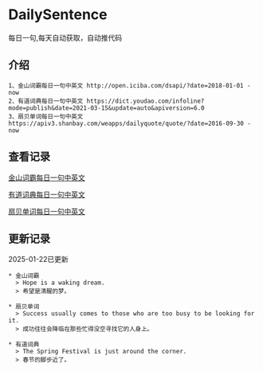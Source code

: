 # DailySentence

每日一句,每天自动获取，自动推代码

## 介绍

```
1、金山词霸每日一句中英文 http://open.iciba.com/dsapi/?date=2018-01-01 - now
2、有道词典每日一句中英文 https://dict.youdao.com/infoline?mode=publish&date=2021-03-15&update=auto&apiversion=6.0
3、扇贝单词每日一句中英文 https://apiv3.shanbay.com/weapps/dailyquote/quote/?date=2016-09-30 - now
```

## 查看记录

[金山词霸每日一句中英文](./data/iciba/)

[有道词典每日一句中英文](./data/youdao/)

[扇贝单词每日一句中英文](./data/shanbay/)

## 更新记录
2025-01-22已更新 
```
* 金山词霸
  > Hope is a waking dream.
  > 希望是清醒的梦。

* 扇贝单词
  > Success usually comes to those who are too busy to be looking for it.
  > 成功往往会降临在那些忙得没空寻找它的人身上。

* 有道词典
  > The Spring Festival is just around the corner.
  > 春节的脚步近了。

```
